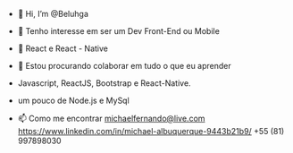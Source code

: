 - 👋 Hi, I’m @Beluhga
- 👀 Tenho interesse em ser um Dev Front-End ou Mobile
- 🌱 React e React - Native
- 💞️ Estou procurando colaborar em tudo o que eu aprender
- Javascript, ReactJS, Bootstrap e React-Native.
- um pouco de  Node.js e MySql

- 📫 Como me encontrar michaelfernando@live.com
  https://www.linkedin.com/in/michael-albuquerque-9443b21b9/
  +55 (81) 997898030


